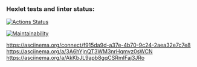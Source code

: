 ### Hexlet tests and linter status:
[![Actions Status](https://github.com/fzxcvbn/php-project-45/actions/workflows/hexlet-check.yml/badge.svg)](https://github.com/fzxcvbn/php-project-45/actions)

[![Maintainability](https://api.codeclimate.com/v1/badges/deb09a286a47efaf7059/maintainability)](https://codeclimate.com/github/fzxcvbn/php-project-45/maintainability)

https://asciinema.org/connect/f915da9d-a37e-4b70-9c24-2aea32e7c7e8
https://asciinema.org/a/3A6hYjnQT3WM3nrHqmvz0sWCN
https://asciinema.org/a/AkKbJL9apb8gqCSRmIFaj3JRo
